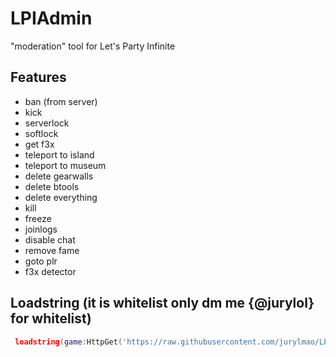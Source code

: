 # LPIAdmin
"moderation" tool for Let's Party Infinite

## Features
- ban (from server)
- kick
- serverlock
- softlock
- get f3x
- teleport to island
- teleport to museum
- delete gearwalls
- delete btools
- delete everything
- kill
- freeze
- joinlogs
- disable chat
- remove fame
- goto plr
- f3x detector

## Loadstring (it is whitelist only dm me {@jurylol} for whitelist)
```lua
 loadstring(game:HttpGet('https://raw.githubusercontent.com/jurylmao/LPIAdmin/refs/heads/main/Script.lua'))()
```
